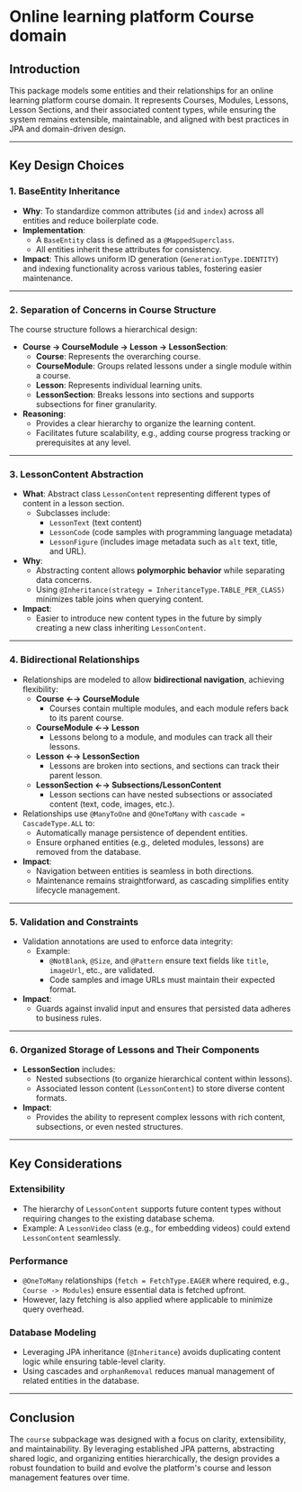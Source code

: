 # Online learning platform Course domain

## Introduction

This package models some entities and their relationships for an online learning platform course domain. It represents
Courses, Modules, Lessons, Lesson Sections, and their associated content types, while
ensuring the system remains extensible, maintainable, and aligned with best practices in JPA and domain-driven design.

---

## Key Design Choices

### 1. **BaseEntity Inheritance**

- **Why**: To standardize common attributes (`id` and `index`) across all entities and reduce boilerplate code.
- **Implementation**:
    - A `BaseEntity` class is defined as a `@MappedSuperclass`.
    - All entities inherit these attributes for consistency.
- **Impact**: This allows uniform ID generation (`GenerationType.IDENTITY`) and indexing functionality across various
  tables, fostering easier maintenance.

---

### 2. **Separation of Concerns in Course Structure**

The course structure follows a hierarchical design:

- **Course → CourseModule → Lesson → LessonSection**:
    - **Course**: Represents the overarching course.
    - **CourseModule**: Groups related lessons under a single module within a course.
    - **Lesson**: Represents individual learning units.
    - **LessonSection**: Breaks lessons into sections and supports subsections for finer granularity.
- **Reasoning**:
    - Provides a clear hierarchy to organize the learning content.
    - Facilitates future scalability, e.g., adding course progress tracking or prerequisites at any level.

---

### 3. **LessonContent Abstraction**

- **What**: Abstract class `LessonContent` representing different types of content in a lesson section.
    - Subclasses include:
        - `LessonText` (text content)
        - `LessonCode` (code samples with programming language metadata)
        - `LessonFigure` (includes image metadata such as `alt` text, title, and URL).
- **Why**:
    - Abstracting content allows **polymorphic behavior** while separating data concerns.
    - Using `@Inheritance(strategy = InheritanceType.TABLE_PER_CLASS)` minimizes table joins when querying content.
- **Impact**:
    - Easier to introduce new content types in the future by simply creating a new class inheriting `LessonContent`.

---

### 4. **Bidirectional Relationships**

- Relationships are modeled to allow **bidirectional navigation**, achieving flexibility:
    - **Course ←→ CourseModule**
        - Courses contain multiple modules, and each module refers back to its parent course.
    - **CourseModule ←→ Lesson**
        - Lessons belong to a module, and modules can track all their lessons.
    - **Lesson ←→ LessonSection**
        - Lessons are broken into sections, and sections can track their parent lesson.
    - **LessonSection ←→ Subsections/LessonContent**
        - Lesson sections can have nested subsections or associated content (text, code, images, etc.).
- Relationships use `@ManyToOne` and `@OneToMany` with `cascade = CascadeType.ALL` to:
    - Automatically manage persistence of dependent entities.
    - Ensure orphaned entities (e.g., deleted modules, lessons) are removed from the database.
- **Impact**:
    - Navigation between entities is seamless in both directions.
    - Maintenance remains straightforward, as cascading simplifies entity lifecycle management.

---

### 5. **Validation and Constraints**

- Validation annotations are used to enforce data integrity:
    - Example:
        - `@NotBlank`, `@Size`, and `@Pattern` ensure text fields like `title`, `imageUrl`, etc., are validated.
        - Code samples and image URLs must maintain their expected format.
- **Impact**:
    - Guards against invalid input and ensures that persisted data adheres to business rules.

---

### 6. **Organized Storage of Lessons and Their Components**

- **LessonSection** includes:
    - Nested subsections (to organize hierarchical content within lessons).
    - Associated lesson content (`LessonContent`) to store diverse content formats.
- **Impact**:
    - Provides the ability to represent complex lessons with rich content, subsections, or even nested structures.

---

## Key Considerations

### **Extensibility**

- The hierarchy of `LessonContent` supports future content types without requiring changes to the existing database
  schema.
- Example: A `LessonVideo` class (e.g., for embedding videos) could extend `LessonContent` seamlessly.

### **Performance**

- `@OneToMany` relationships (`fetch = FetchType.EAGER` where required, e.g., `Course -> Modules`) ensure essential data
  is fetched upfront.
- However, lazy fetching is also applied where applicable to minimize query overhead.

### **Database Modeling**

- Leveraging JPA inheritance (`@Inheritance`) avoids duplicating content logic while ensuring table-level clarity.
- Using cascades and `orphanRemoval` reduces manual management of related entities in the database.

---

## Conclusion

The `course` subpackage was designed with a focus on clarity, extensibility, and maintainability. By leveraging
established JPA patterns, abstracting shared logic, and organizing entities hierarchically, the design provides a robust
foundation to build and evolve the platform's course and lesson management features over time.